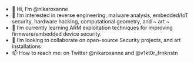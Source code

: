 - 👋 Hi, I’m @nikaroxanne
- 👀 I’m interested in reverse engineering, malware analysis, embedded/IoT security, hardware hacking, computational geometry, and *~* art *~*
- 🌱 I’m currently learning ARM exploitation techniques for improving firmware/embedded device security.
- 💞️ I’m looking to collaborate on open-source Security projects, and art installations
- 📫 How to reach me: on Twitter @nikaroxanne and @v1kt0r_frnknstn

<!---
nikaroxanne/nikaroxanne is a ✨ special ✨ repository because its `README.md` (this file) appears on your GitHub profile.
You can click the Preview link to take a look at your changes.
--->

